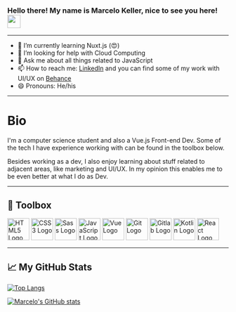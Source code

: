 ### Hello there! My name is Marcelo Keller, nice to see you here! <img src="https://raw.githubusercontent.com/MartinHeinz/MartinHeinz/master/wave.gif" width="30px">

<!--
**kellervmarcelo/kellervmarcelo** is a ✨ _special_ ✨ repository because its `README.md` (this file) appears on your GitHub profile.

Here are some ideas to get you started:
-->
---
- 🌱 I’m currently learning Nuxt.js (😍)
- 🤔 I’m looking for help with Cloud Computing
- 💬 Ask me about all things related to JavaScript
- 📫 How to reach me: [LinkedIn](https://www.linkedin.com/in/kellervmarcelo/) and you can find some of my work with UI/UX on [Behance](https://www.behance.net/marcelomkv)
- 😄 Pronouns: He/his 

---

# Bio
I'm a computer science student and also a Vue.js Front-end Dev. Some of the tech I have experience working with can be found in the toolbox below. 

Besides working as a dev, I also enjoy learning about stuff related to adjacent areas, like marketing and UI/UX. In my opinion this enables me to be even better at what I do as Dev. 

---

## 🧰 Toolbox
<img src="https://cdn.worldvectorlogo.com/logos/html5.svg" alt="HTML5 Logo" width="50" height="50"/> 
<img src="https://cdn.worldvectorlogo.com/logos/css-5.svg" alt="CSS3 Logo" width="50" height="50"/> 
<img src="https://cdn.worldvectorlogo.com/logos/sass-1.svg" alt="Sass Logo" width="50" height="50"/> 
<img src="https://cdn.worldvectorlogo.com/logos/logo-javascript.svg" alt="JavaScript Logo" width="50" height="50"/>
<img src="https://cdn.worldvectorlogo.com/logos/vue-js-1.svg" alt="Vue Logo" width="50" height="50"/> 
<img src="https://cdn.worldvectorlogo.com/logos/git.svg" alt="Git Logo" width="50" height="50"/> 
<img src="https://cdn.worldvectorlogo.com/logos/gitlab-1.svg" alt="Gitlab Logo" width="50" height="50"/> 
<img src="https://cdn.worldvectorlogo.com/logos/kotlin.svg" alt="Kotlin Logo" width="50" height="50"/> 
<img src="https://cdn.worldvectorlogo.com/logos/react-2.svg" alt="React Logo" width="50" height="50"/> 

---

## &#x1f4c8; My GitHub Stats

[![Top Langs](https://github-readme-stats.vercel.app/api/top-langs/?username=kellervmarcelo&hide=java,html,css&theme=dark)](https://github.com/kellervmarcelo/github-readme-stats)

[![Marcelo's GitHub stats](https://github-readme-stats.vercel.app/api?username=kellervmarcelo&theme=dark)](https://github.com/kellervmarcelo/github-readme-stats)



